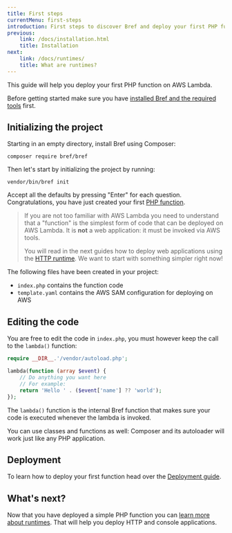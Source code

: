 ```yaml
---
title: First steps
currentMenu: first-steps
introduction: First steps to discover Bref and deploy your first PHP function on AWS Lambda.
previous:
    link: /docs/installation.html
    title: Installation
next:
    link: /docs/runtimes/
    title: What are runtimes?
---
```


This guide will help you deploy your first PHP function on AWS Lambda.

Before getting started make sure you have [installed Bref and the required tools](installation.md) first.

## Initializing the project

Starting in an empty directory, install Bref using Composer:

```
composer require bref/bref
```

Then let's start by initializing the project by running:

```
vendor/bin/bref init
```

Accept all the defaults by pressing "Enter" for each question. Congratulations, you have just created your first [PHP function](/docs/runtimes/function.md).

> If you are not too familiar with AWS Lambda you need to understand that a "function" is the simplest form of code that can be deployed on AWS Lambda. It is **not** a web application: it must be invoked via AWS tools.
>
> You will read in the next guides how to deploy web applications using the [HTTP runtime](/docs/runtimes/http.md). We want to start with something simpler right now!

The following files have been created in your project:

- `index.php` contains the function code
- `template.yaml` contains the AWS SAM configuration for deploying on AWS

## Editing the code

You are free to edit the code in `index.php`, you must however keep the call to the `lambda()` function:

```php
require __DIR__.'/vendor/autoload.php';

lambda(function (array $event) {
    // Do anything you want here
    // For example:
    return 'Hello ' . ($event['name'] ?? 'world');
});
```

The `lambda()` function is the internal Bref function that makes sure your code is executed whenever the lambda is invoked.

You can use classes and functions as well: Composer and its autoloader will work just like any PHP application.

## Deployment

To learn how to deploy your first function head over the [Deployment guide](deploy.md).

## What's next?

Now that you have deployed a simple PHP function you can [learn more about runtimes](/docs/runtimes/). That will help you deploy HTTP and console applications.
